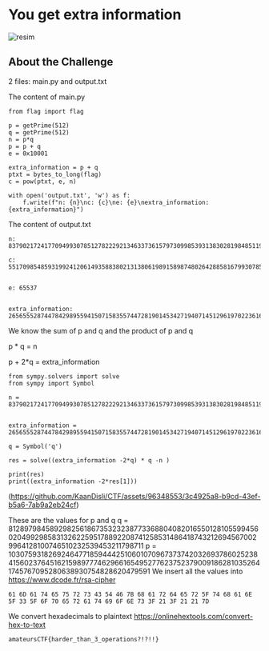 # You get extra information 


![resim](https://github.com/KaanDisli/CTF/assets/96348553/f063eb0d-1597-4fdd-b142-fa25c330cb7b)


## About the Challenge
2 files: main.py and output.txt


The content of main.py


```from Crypto.Util.number import *
from flag import flag

p = getPrime(512)
q = getPrime(512)
n = p*q
p = p + q
e = 0x10001

extra_information = p + q
ptxt = bytes_to_long(flag)
c = pow(ptxt, e, n)

with open('output.txt', 'w') as f:
    f.write(f"n: {n}\nc: {c}\ne: {e}\nextra_information: {extra_information}")
```

The content of output.txt
```
n: 83790217241770949930785127822292134633736157973099853931383028198485119939022553589863171712515159590920355561620948287649289302675837892832944404211978967792836179441682795846147312001618564075776280810972021418434978269714364099297666710830717154344277019791039237445921454207967552782769647647208575607201

c: 55170985485931992412061493588380213138061989158987480264288581679930785576529127257790549531229734149688212171710561151529495719876972293968746590202214939126736042529012383384602168155329599794302309463019364103314820346709676184132071708770466649702573831970710420398772142142828226424536566463017178086577


e: 65537


extra_information: 26565552874478429895594150715835574472819014534271940714512961970223616824812349678207505829777946867252164956116701692701674023296773659395833735044077013

```

We know the sum of p and q and the product of p and q

p * q = n

p + 2*q = extra_information


```
from sympy.solvers import solve
from sympy import Symbol

n = 83790217241770949930785127822292134633736157973099853931383028198485119939022553589863171712515159590920355561620948287649289302675837892832944404211978967792836179441682795846147312001618564075776280810972021418434978269714364099297666710830717154344277019791039237445921454207967552782769647647208575607201


extra_information =  26565552874478429895594150715835574472819014534271940714512961970223616824812349678207505829777946867252164956116701692701674023296773659395833735044077013

q = Symbol('q')

res = solve((extra_information -2*q) * q -n )

print(res)
print((extra_information -2*res[1])) 

```

(https://github.com/KaanDisli/CTF/assets/96348553/3c4925a8-b9cd-43ef-b5a6-7ab9a2eb24cf)


These are the values for p and q
q = 8128979845892982561867353232387733688040820165501281055994560204992985831326225951788922087412585314864187432126945670029964128100746510232539453211798711
p = 10307593182692464771859444251060107096737374203269378602523841560237645162159897774629661654952776237523790091862810352641745767095280638930754828620479591
We insert all the values into https://www.dcode.fr/rsa-cipher
```
61 6D 61 74 65 75 72 73 43 54 46 7B 68 61 72 64 65 72 5F 74 68 61 6E 5F 33 5F 6F 70 65 72 61 74 69 6F 6E 73 3F 21 3F 21 21 7D
```
We convert hexadecimals to plaintext https://onlinehextools.com/convert-hex-to-text

```
amateursCTF{harder_than_3_operations?!?!!}
```
